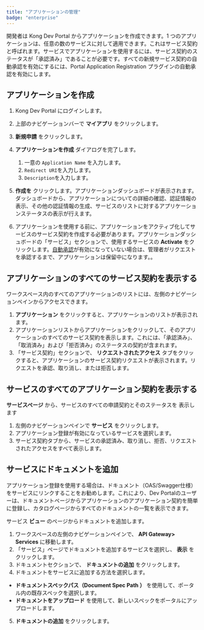 ```yaml
---
title: "アプリケーションの管理"
badge: "enterprise"
---
```

開発者は Kong Dev Portal からアプリケーションを作成できます。1 つのアプリケーションは、任意の数のサービスに対して適用できます。これはサービス契約と呼ばれます。サービスでアプリケーションを使用するには、サービス契約のステータスが「承認済み」であることが必要です。すべての新規サービス契約の自動承認を有効にするには、Portal Application Registration プラグインの自動承認を有効にします。

アプリケーションを作成
-----------

1. Kong Dev Portal にログインします。
2. 上部のナビゲーションバーで **マイアプリ** をクリックします。
3. **新規申請** をクリックします。
4. **アプリケーションを作成** ダイアログを完了します。
   1. 一意の `Application Name` を入力します。
   2. `Redirect URI`を入力します。
   3. `Description`を入力します。

5. **作成を** クリックします。アプリケーションダッシュボードが表示されます。ダッシュボードから、アプリケーションについての詳細の確認、認証情報の表示、その他の認証情報の生成、サービスのリストに対するアプリケーションステータスの表示が行えます。
6. アプリケーションを使用する前に、アプリケーションをアクティブ化してサービスのサービス契約を作成する必要があります。アプリケーションダッシュボードの「サービス」セクションで、使用するサービスの **Activate** をクリックします。[自動承認](/gateway/{{page.release}}/kong-enterprise/dev-portal/applications/enable-application-registration##aa)が有効になっていない場合は、管理者がリクエストを承認するまで、アプリケーションは保留中になります。。

アプリケーションのすべてのサービス契約を表示する
------------------------

ワークスペース内のすべてのアプリケーションのリストには、左側のナビゲーションペインからアクセスできます。

1. **アプリケーション** をクリックすると、アプリケーションのリストが表示されます。
2. アプリケーションリストからアプリケーションをクリックして、そのアプリケーションのすべてのサービス契約を表示します。これには、「承認済み」、「取消済み」および「拒否済み」のステータスの契約が含まれます。
3. 「サービス契約」セクションで、 **リクエストされたアクセス** タブをクリックすると、アプリケーションのサービス契約リクエストが表示されます。リクエストを承認、取り消し、または拒否します。 

サービスのすべてのアプリケーション契約を表示する
------------------------

**サービスページ** から、サービスのすべての申請契約とそのステータスを
表示します

1. 左側のナビゲーションペインで **サービス** をクリックします。
2. アプリケーション登録が有効になっているサービスを選択します。
3. サービス契約タブから、サービスの承認済み、取り消し、拒否、リクエストされたアクセスをすべて表示します。

サービスにドキュメントを追加
--------------

アプリケーション登録を使用する場合は、ドキュメント（OAS/Swagger仕様）をサービスにリンクすることをお勧めします。これにより、Dev Portalのユーザーは、ドキュメントページからアプリケーションのアプリケーション契約を簡単に登録し、カタログページからすべてのドキュメントの一覧を表示できます。

サービス **ビュー** のページからドキュメントを追加します。

1. ワークスペースの左側のナビゲーションペインで、 **API Gateway> Services** に移動します。
2. 「サービス」ページでドキュメントを追加するサービスを選択し、 **表示** をクリックします。
3. ドキュメントセクションで、 **ドキュメントの追加** をクリックします。
4. ドキュメントをサービスに追加する方法を選択します。

* **ドキュメントスペックパス（Document Spec Path ）** を使用して、ポータル内の既存スペックを選択します。
* **ドキュメントをアップロード** を使用して、新しいスペックをポータルにアップロードします。

5. **ドキュメントの追加** をクリックします。

